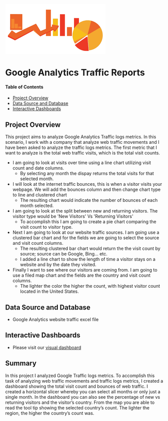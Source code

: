![header_pic](images/WebAnalytics.png)

# Google Analytics Traffic Reports

#### Table of Contents  

* [Project Overview](#project-overview)
* [Data Source and Database](#Data-Source-and-Database)
* [Interactive Dashboards](#Interactive-Dashboards)

## Project Overview
This project aims to analyze Google Analytics Traffic logs metrics. In this scenario, I work with a company that analyze web traffic movements and I have
been asked to analyze the traffic logs metrics. The first metric that I want to analyze is the total web traffic visits, which is the total visit counts.
- I am going to look at visits over time using a line chart utilizing visit count and date columns.
	- By selecting any month the dispay returns the total visits for that selected month.
- I will look at the internet traffic bounces, this is when a visitor visits your webpage. We will add the bounces column and then change chart type to line and clustered chart
	- The resulting chart would indicate the number of bounces of each month selected.
- I am going to look at the split between new and returning visitors. The visitor type would be 'New Visitors' Vs 'Returning Visitors'
	- To accomplish this I am going to create a pie chart comparing the visit count to visitor type.
- Next I am going to look at our website traffic sources. I am going use a clustered bar chart and for the fields we are going to select the source and visit count columns.
	- The resulting clustered bar chart would return the the visit count by source; source can be Google, Bing... etc.
	- I added a line chart to show the length of time a visitor stays on a website and by the date they visited.
- Finally I want to see where our visitors are coming from. I am going to use a filed map chart and the fields are the country and visit count columns.
	- The lighter the color the higher the count, with highest visitor count located in the United States.

## Data Source and Database
- Google Analytics website traffic excel file

## Interactive Dashboards
- Please visit our [visual dashboard](https://app.powerbi.com/groups/me/reports/ecee17ed-a02d-408f-9213-1d1d7538f119/ReportSection?noSignUpCheck=1&redirectedFromSignup=1&ScenarioId=signup)

## Summary
In this project I analyzed Google Traffic logs metrics. To accomplish this task of analyzing web traffic movements and traffic logs metrics, I created a dashboard showing   the total visit count and bounces of web traffic. I created a horizontal slicer whereby you can select all months or only just a single month. In the dashboard you can also see the percentage of new vs returning visitors and the visitor’s country. From the map you are able to read the tool tip showing the selected country’s count. The lighter the region, the higher the country’s count was.
